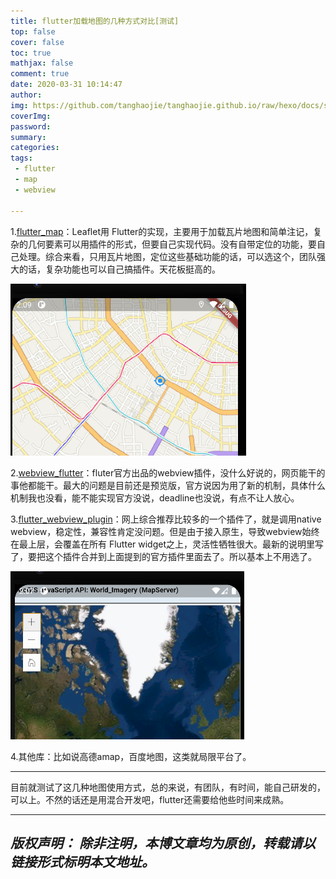 ```yaml
---
title: flutter加载地图的几种方式对比[测试]
top: false
cover: false
toc: true
mathjax: false
comment: true
date: 2020-03-31 10:14:47
author:
img: https://github.com/tanghaojie/tanghaojie.github.io/raw/hexo/docs/source/my_images/cover1.jpg
coverImg:
password:
summary:
categories:
tags:
 - flutter
 - map
 - webview

---
```


1.[flutter_map](https://pub.dev/packages/flutter_map)：Leaflet用 Flutter的实现，主要用于加载瓦片地图和简单注记，复杂的几何要素可以用插件的形式，但要自己实现代码。没有自带定位的功能，要自己处理。综合来看，只用瓦片地图，定位这些基础功能的话，可以选这个，团队强大的话，复杂功能也可以自己搞插件。天花板挺高的。

![flutter_map，自己加了定位](https://github.com/tanghaojie/tanghaojie.github.io/raw/hexo/docs/source/my_images/flutter_map.jpg)

2.[webview_flutter](https://pub.dev/packages/webview_flutter)：fluter官方出品的webview插件，没什么好说的，网页能干的事他都能干。最大的问题是目前还是预览版，官方说因为用了新的机制，具体什么机制我也没看，能不能实现官方没说，deadline也没说，有点不让人放心。

3.[flutter_webview_plugin](https://pub.dev/packages/flutter_webview_plugin)：网上综合推荐比较多的一个插件了，就是调用native webview，稳定性，兼容性肯定没问题。但是由于接入原生，导致webview始终在最上层，会覆盖在所有 Flutter widget之上，灵活性牺牲很大。最新的说明里写了，要把这个插件合并到上面提到的官方插件里面去了。所以基本上不用选了。

![flutter_webview_plugin,注意右上角debug标识都被覆盖了](https://github.com/tanghaojie/tanghaojie.github.io/raw/hexo/docs/source/my_images/webviewplugin.jpg)

4.其他库：比如说高德amap，百度地图，这类就局限平台了。

---

目前就测试了这几种地图使用方式，总的来说，有团队，有时间，能自己研发的，可以上。不然的话还是用混合开发吧，flutter还需要给他些时间来成熟。

---
*版权声明：*
*除非注明，本博文章均为原创，转载请以链接形式标明本文地址。*
---